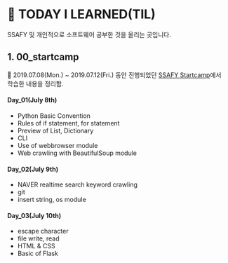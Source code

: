 # :pencil: TODAY I LEARNED(TIL)

SSAFY 및 개인적으로 소프트웨어 공부한 것을 올리는 곳입니다.



## 1. 00_startcamp

:round_pushpin: 2019.07.08(Mon.) ~ 2019.07.12(Fri.) 동안 진행되었던 <u>SSAFY Startcamp</u>에서 학습한 내용을 정리함.

#### Day_01(July 8th)

- Python Basic Convention
- Rules of if statement, for statement
- Preview of List, Dictionary
- CLI
- Use of webbrowser module
- Web crawling with BeautifulSoup module

#### Day_02(July 9th)

- NAVER realtime search keyword crawling
- git
- insert string, os module

#### Day_03(July 10th)

- escape character
- file write, read
- HTML & CSS
- Basic of Flask

